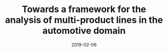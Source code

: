 ---
title: "Towards a framework for the analysis of multi-product lines in the automotive domain"
collection: publications
permalink: /publication/2019-02-06-vamos-2019
date: 2019-02-06
venue: 'VAMOS'
paperurl: 'https://doi.org/10.1145/3302333.3302345'
citation: 'Shaukat Ali, Paolo Arcaini, Ichiro Hasuo, Fuyuki Ishikawa, and Nian-Ze Lee. In Proceedings of the International Workshop on Variability Modelling of Software-Intensive Systems, VAMOS, pages 12:1-12:6. ACM, 2019.'
---